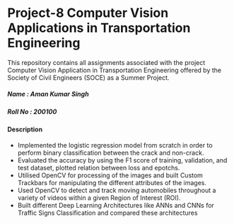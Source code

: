# Project-8 Computer Vision Applications in Transportation Engineering

This repository contains all assignments associated with the project Computer Vision Application in Transportation Engineering offered by the Society of Civil Engineers (SOCE) as a Summer Project.

##### Name : Aman Kumar Singh
##### Roll No : 200100


#### Description
- Implemented the logistic regression model from scratch in order to perform binary classification between the crack and non-crack.
- Evaluated the accuracy by using the F1 score of training, validation, and test dataset, plotted relation between loss and epotchs.
- Utilised OpenCV for processing of the images and built Custom Trackbars for manipulating the different attributes of the images.
- Used OpenCV to detect and track moving automobiles throughout a variety of videos within a given Region of Interest (ROI).
- Built different Deep Learning Architectures like ANNs and CNNs for Traffic Signs Classification and compared these architectures


